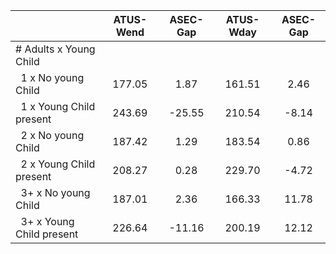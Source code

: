 
|                      |    ATUS-Wend |     ASEC-Gap |    ATUS-Wday |     ASEC-Gap |
| -------------------- | :----------: | :----------: | :----------: | :----------: |
| # Adults x Young Child |              |              |              |              |
| &nbsp;&nbsp;1 x No young Child |       177.05 |         1.87 |       161.51 |         2.46 |
| &nbsp;&nbsp;1 x Young Child present |       243.69 |       -25.55 |       210.54 |        -8.14 |
| &nbsp;&nbsp;2 x No young Child |       187.42 |         1.29 |       183.54 |         0.86 |
| &nbsp;&nbsp;2 x Young Child present |       208.27 |         0.28 |       229.70 |        -4.72 |
| &nbsp;&nbsp;3+ x No young Child |       187.01 |         2.36 |       166.33 |        11.78 |
| &nbsp;&nbsp;3+ x Young Child present |       226.64 |       -11.16 |       200.19 |        12.12 |

